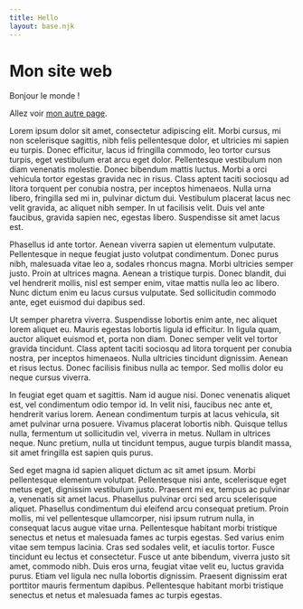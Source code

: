 ```yaml
---
title: Hello
layout: base.njk
---
```


# Mon site web

Bonjour le monde !

Allez voir [mon autre page](blague).



Lorem ipsum dolor sit amet, consectetur adipiscing elit. Morbi cursus, mi non scelerisque sagittis, nibh felis pellentesque dolor, et ultricies mi sapien eu turpis. Donec efficitur, lacus id fringilla commodo, leo tortor cursus turpis, eget vestibulum erat arcu eget dolor. Pellentesque vestibulum non diam venenatis molestie. Donec bibendum mattis luctus. Morbi a orci vehicula tortor egestas gravida nec in risus. Class aptent taciti sociosqu ad litora torquent per conubia nostra, per inceptos himenaeos. Nulla urna libero, fringilla sed mi in, pulvinar dictum dui. Vestibulum placerat lacus nec velit gravida, ac aliquet nibh semper. In ut facilisis velit. Duis vel ante faucibus, gravida sapien nec, egestas libero. Suspendisse sit amet lacus est.

Phasellus id ante tortor. Aenean viverra sapien ut elementum vulputate. Pellentesque in neque feugiat justo volutpat condimentum. Donec purus nibh, malesuada vitae leo a, sodales rhoncus magna. Morbi ultricies semper justo. Proin at ultrices magna. Aenean a tristique turpis. Donec blandit, dui vel hendrerit mollis, nisl est semper enim, vitae mattis nulla leo ac libero. Nunc dictum enim eu lacus cursus vulputate. Sed sollicitudin commodo ante, eget euismod dui dapibus sed.

Ut semper pharetra viverra. Suspendisse lobortis enim ante, nec aliquet lorem aliquet eu. Mauris egestas lobortis ligula id efficitur. In ligula quam, auctor aliquet euismod et, porta non diam. Donec semper velit vel tortor gravida tincidunt. Class aptent taciti sociosqu ad litora torquent per conubia nostra, per inceptos himenaeos. Nulla ultricies tincidunt dignissim. Aenean et risus lectus. Donec facilisis finibus nulla ac tempor. Sed mollis dolor eu neque cursus viverra.

In feugiat eget quam et sagittis. Nam id augue nisi. Donec venenatis aliquet est, vel condimentum odio tempor id. In velit nisi, faucibus nec ante et, hendrerit varius lorem. Aenean condimentum turpis at lacus vehicula, sit amet pulvinar urna posuere. Vivamus placerat lobortis nibh. Quisque tellus nulla, fermentum ut sollicitudin vel, viverra in metus. Nullam in ultrices neque. Nunc pretium, nulla ut tincidunt tempus, augue turpis blandit massa, sit amet fringilla est sapien quis purus.

Sed eget magna id sapien aliquet dictum ac sit amet ipsum. Morbi pellentesque elementum volutpat. Pellentesque nisi ante, scelerisque eget metus eget, dignissim vestibulum justo. Praesent mi ex, tempus ac pulvinar a, venenatis sit amet lacus. Phasellus pulvinar orci sed arcu scelerisque aliquet. Phasellus condimentum dui eleifend arcu consequat pretium. Proin mollis, mi vel pellentesque ullamcorper, nisi ipsum rutrum nulla, in consequat lacus augue vitae urna. Pellentesque habitant morbi tristique senectus et netus et malesuada fames ac turpis egestas. Sed varius enim vitae sem tempus lacinia. Cras sed sodales velit, et iaculis tortor. Fusce tincidunt eu lectus et consectetur. Fusce ut ante bibendum, viverra justo sit amet, commodo nibh. Duis eros urna, feugiat vitae velit eu, luctus gravida purus. Etiam vel ligula nec nulla lobortis dignissim. Praesent dignissim erat porttitor mauris fermentum dapibus. Pellentesque habitant morbi tristique senectus et netus et malesuada fames ac turpis egestas. 
